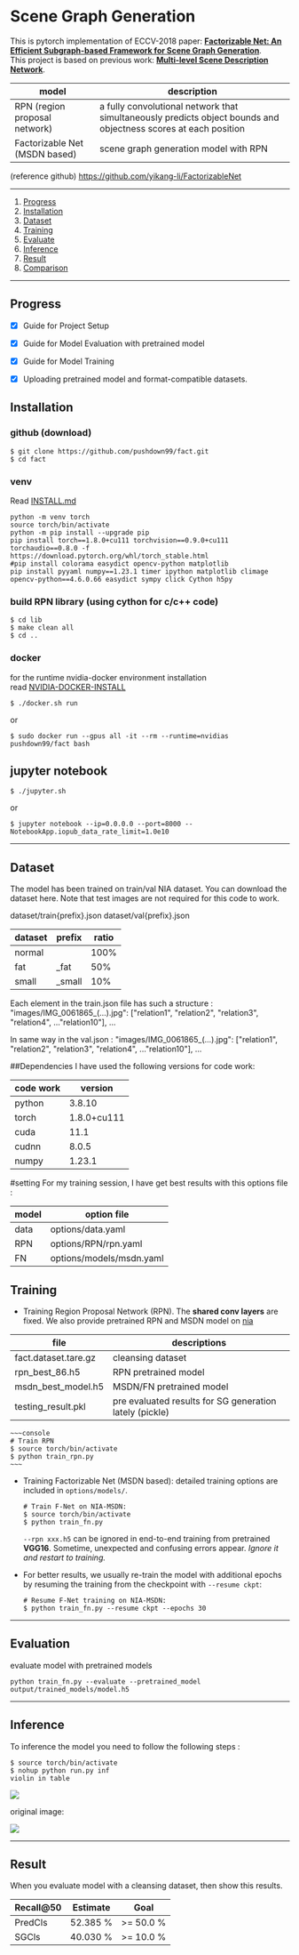 # Scene Graph Generation

This is pytorch implementation of ECCV-2018 paper: [**Factorizable Net: An Efficient Subgraph-based Framework for Scene Graph Generation**](http://cvboy.com/publication/eccv2018_fnet/). <br> This project is based on previous work: [**Multi-level Scene Description Network**](https://github.com/yikang-li/MSDN).


model|description
---|---
RPN (region proposal network)| a fully convolutional network that simultaneously predicts object bounds and objectness scores at each position
Factorizable Net (MSDN based)|scene graph generation model with RPN

(reference github) https://github.com/yikang-li/FactorizableNet

---
1. [Progress](#Progress)
2. [Installation](#Installation)
3. [Dataset](#Dataset) 
4. [Training](#Training)
5. [Evaluate](#Evaluate)
6. [Inference](#Inference)
7. [Result](#Result)
8. [Comparison](#Comparison)
---
 
## Progress
- [x] Guide for Project Setup
- [x] Guide for Model Evaluation with pretrained model
- [x] Guide for Model Training
- [x] Uploading pretrained model and format-compatible datasets.


## Installation
### github (download)
~~~console
$ git clone https://github.com/pushdown99/fact.git
$ cd fact
~~~

### venv 

Read [INSTALL.md](INSTALL.md)

~~~console
python -m venv torch
source torch/bin/activate
python -m pip install --upgrade pip
pip install torch==1.8.0+cu111 torchvision==0.9.0+cu111 torchaudio==0.8.0 -f https://download.pytorch.org/whl/torch_stable.html
#pip install colorama easydict opencv-python matplotlib
pip install pyyaml numpy==1.23.1 timer ipython matplotlib climage opencv-python==4.6.0.66 easydict sympy click Cython h5py
~~~

### build RPN library (using cython for c/c++ code)

~~~cosole
$ cd lib
$ make clean all
$ cd ..
~~~

### docker

for the runtime nvidia-docker environment installation <br>
read [NVIDIA-DOCKER-INSTALL](NVIDIA-DOCKER-INSTALL.md)
~~~console
$ ./docker.sh run
~~~
or 
~~~console
$ sudo docker run --gpus all -it --rm --runtime=nvidias pushdown99/fact bash
~~~

## jupyter notebook

~~~console
$ ./jupyter.sh
~~~
or
~~~console
$ jupyter notebook --ip=0.0.0.0 --port=8000 --NotebookApp.iopub_data_rate_limit=1.0e10
~~~
---

## Dataset
The model has been trained on train/val NIA dataset. You can download the dataset here. Note that test images are not required for this code to work.

dataset/train{prefix}.json
dataset/val{prefix}.json

dataset|prefix|ratio
---|---|---
normal||100%
fat|_fat|50%
small|_small|10%

Each element in the train.json file has such a structure :
"images/IMG_0061865_(...).jpg": ["relation1", "relation2", "relation3", "relation4", ..."relation10"], ...

In same way in the val.json :
"images/IMG_0061865_(...).jpg": ["relation1", "relation2", "relation3", "relation4", ..."relation10"], ...

##Dependencies
I have used the following versions for code work:

code work|version
---|---
python|3.8.10
torch|1.8.0+cu111
cuda|11.1
cudnn|8.0.5
numpy|1.23.1

#setting
For my training session, I have get best results with this options file :

model|option file
---|---
data| options/data.yaml
RPN|options/RPN/rpn.yaml
FN|options/models/msdn.yaml


## Training
- Training Region Proposal Network (RPN). The **shared conv layers** are fixed. We also provide pretrained RPN and MSDN model on [nia](https://drive.google.com/drive/folders/1bdxKKJ9-53b7-Qp9ykX89zmKk55vSdAd?usp=sharing)

file|descriptions
---|---
fact.dataset.tare.gz|cleansing dataset
rpn_best_86.h5|RPN pretrained model
msdn_best_model.h5|MSDN/FN pretrained model
testing_result.pkl|pre evaluated results for SG generation lately (pickle)
	
	~~~console
	# Train RPN 
	$ source torch/bin/activate
	$ python train_rpn.py 
	~~~

- Training Factorizable Net (MSDN based): detailed training options are included in ```options/models/```.

	~~~console
	# Train F-Net on NIA-MSDN:
	$ source torch/bin/activate
	$ python train_fn.py
	~~~
	
	```--rpn xxx.h5``` can be ignored in end-to-end training from pretrained **VGG16**. Sometime, unexpected and confusing errors appear. *Ignore it and restart to training.*
	
- For better results, we usually re-train the model with additional epochs by resuming the training from the checkpoint with ```--resume ckpt```:

	~~~console
	# Resume F-Net training on NIA-MSDN:
	$ python train_fn.py --resume ckpt --epochs 30
	~~~

---
## Evaluation
evaluate model with pretrained models

~~~console
python train_fn.py --evaluate --pretrained_model output/trained_models/model.h5
~~~

---
## Inference
To inference the model you need to follow the following steps :

~~~console
$ source torch/bin/activate
$ nohup python run.py inf
violin in table
~~~

![](samples/_IMG_0010366_violin(violin).jpg)

original image:

![](samples/IMG_0010366_violin(violin).jpg)

---
## Result
When you evaluate model with a cleansing dataset,
then show this results.

Recall@50|Estimate|Goal
---|---|---
PredCls|52.385 %|>= 50.0 %
SGCls|40.030 %|>= 10.0 %

